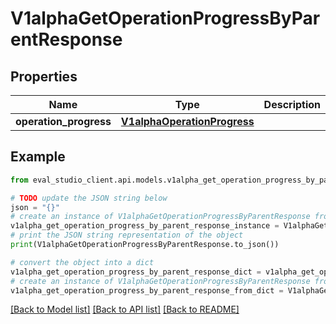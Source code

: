 # V1alphaGetOperationProgressByParentResponse


## Properties

Name | Type | Description | Notes
------------ | ------------- | ------------- | -------------
**operation_progress** | [**V1alphaOperationProgress**](V1alphaOperationProgress.md) |  | [optional] 

## Example

```python
from eval_studio_client.api.models.v1alpha_get_operation_progress_by_parent_response import V1alphaGetOperationProgressByParentResponse

# TODO update the JSON string below
json = "{}"
# create an instance of V1alphaGetOperationProgressByParentResponse from a JSON string
v1alpha_get_operation_progress_by_parent_response_instance = V1alphaGetOperationProgressByParentResponse.from_json(json)
# print the JSON string representation of the object
print(V1alphaGetOperationProgressByParentResponse.to_json())

# convert the object into a dict
v1alpha_get_operation_progress_by_parent_response_dict = v1alpha_get_operation_progress_by_parent_response_instance.to_dict()
# create an instance of V1alphaGetOperationProgressByParentResponse from a dict
v1alpha_get_operation_progress_by_parent_response_from_dict = V1alphaGetOperationProgressByParentResponse.from_dict(v1alpha_get_operation_progress_by_parent_response_dict)
```
[[Back to Model list]](../README.md#documentation-for-models) [[Back to API list]](../README.md#documentation-for-api-endpoints) [[Back to README]](../README.md)


